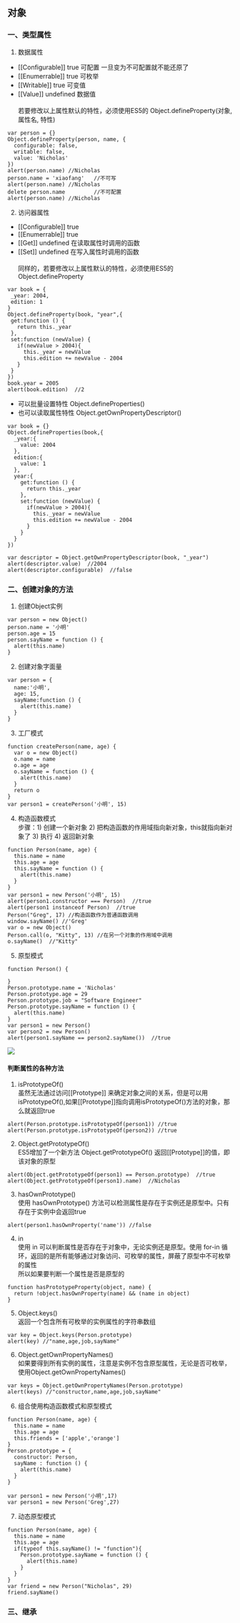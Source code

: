 ## 对象
### 一、类型属性
1) 数据属性
 - [[Configurable]] true  可配置  一旦变为不可配置就不能还原了 
 - [[Enumerrable]] true   可枚举
 - [[Writable]] true      可变值
 - [[Value]] undefined    数据值 <br><br>
若要修改以上属性默认的特性，必须使用ES5的 Object.defineProperty(对象, 属性名, 特性)
```
var person = {}
Object.defineProperty(person, name, {
  configurable: false,
  writable: false,
  value: 'Nicholas'
})
alert(person.name) //Nicholas
person.name = 'xiaofang'   //不可写
alert(person.name) //Nicholas
delete person.name         //不可配置
alert(person.name) //Nicholas
```
2) 访问器属性
 - [[Configurable]] true
 - [[Enumerrable]] true
 - [[Get]] undefined  在读取属性时调用的函数
 - [[Set]] undefined  在写入属性时调用的函数 <br><br>
 同样的，若要修改以上属性默认的特性，必须使用ES5的 Object.defineProperty
 ```
 var book = {
  _year: 2004,
  edition: 1
}
Object.defineProperty(book, "year",{
  get:function () {
    return this._year
  },
  set:function (newValue) {
    if(newValue > 2004){
      this._year = newValue
      this.edition += newValue - 2004
    }
  }
})
book.year = 2005
alert(book.edition)  //2
 ```
* 可以批量设置特性 Object.defineProperties() <br>
* 也可以读取属性特性 Object.getOwnPropertyDescriptor()
```
var book = {}
Object.defineProperties(book,{
  _year:{
    value: 2004
  },
  edition:{
    value: 1
  },
  year:{
    get:function () {
      return this._year
    },
    set:function (newValue) {
      if(newValue > 2004){
        this._year = newValue
        this.edition += newValue - 2004
      }
    }
  }
})

var descriptor = Object.getOwnPropertyDescriptor(book, "_year")
alert(descriptor.value)  //2004
alert(descriptor.configurable)  //false
```

### 二、创建对象的方法
1. 创建Object实例
```
var person = new Object()
person.name = '小明'
person.age = 15
person.sayName = function () {
  alert(this.name)
}
```
2. 创建对象字面量
```
var person = {
  name:'小明',
  age: 15,
  sayName:function () {
    alert(this.name)
  }
}
```
3. 工厂模式
```
function createPerson(name, age) {
  var o = new Object()
  o.name = name
  o.age = age
  o.sayName = function () {
    alert(this.name)
  }
  return o
}
var person1 = createPerson('小明', 15)
```
4. 构造函数模式 <br>
步骤：1) 创建一个新对象 2) 把构造函数的作用域指向新对象，this就指向新对象了 3) 执行 4) 返回新对象
```
function Person(name, age) {
  this.name = name
  this.age = age
  this.sayName = function () {
    alert(this.name)
  }
}
var person1 = new Person('小明', 15)
alert(person1.constructor === Person)  //true
alert(person1 instanceof Person)  //true
Person("Greg", 17) //构造函数作为普通函数调用
window.sayName() //'Greg'
var o = new Object()
Person.call(o, "Kitty", 13) //在另一个对象的作用域中调用
o.sayName()  //"Kitty"

```
5. 原型模式
```
function Person() {

}
Person.prototype.name = 'Nicholas'
Person.prototype.age = 29
Person.prototype.job = "Software Engineer"
Person.prototype.sayName = function () {
  alert(this.name)
}
var person1 = new Person()
var person2 = new Person()
alert(person1.sayName == person2.sayName())  //true
```
![](https://github.com/Sandra310/practice/blob/master/basicknowledge/images/1.png)

#### 判断属性的各种方法
1. isPrototypeOf()<br>
虽然无法通过访问[[Prototype]] 来确定对象之间的关系，但是可以用 isPrototypeOf(),如果[[Prototype]]指向调用isPrototypeOf()方法的对象，那么就返回true
```
alert(Person.prototype.isPrototypeOf(person1)) //true
alert(Person.prototype.isPrototypeOf(person2)) //true
```
2. Object.getPrototypeOf()<br>
ES5增加了一个新方法 Object.getPrototypeOf() 返回[[Prototype]]的值，即该对象的原型
```
alert(Object.getPrototypeOf(person1) == Person.prototype)  //true
alert(Object.getPrototypeOf(person1).name)  //Nicholas
```
3. hasOwnPrototype()<br>
使用 hasOwnPrototype() 方法可以检测属性是存在于实例还是原型中。只有存在于实例中会返回true
```
alert(person1.hasOwnProperty('name')) //false
```
4. in<br>
使用 in 可以判断属性是否存在于对象中，无论实例还是原型。使用 for-in 循环，返回的是所有能够通过对象访问、可枚举的属性，屏蔽了原型中不可枚举的属性<br>
所以如果要判断一个属性是否是原型的
```
function hasPrototypeProperty(object, name) {
  return !object.hasOwnProperty(name) && (name in object)
}
```
5. Object.keys()<br>
返回一个包含所有可枚举的实例属性的字符串数组
```
var key = Object.keys(Person.prototype)
alert(key) //"name,age,job,sayName"
```
6. Object.getOwnPropertyNames()<br>
如果要得到所有实例的属性，注意是实例不包含原型属性，无论是否可枚举，使用Object.getOwnPropertyNames()
```
var keys = Object.getOwnPropertyNames(Person.prototype)
alert(keys) //"constructor,name,age,job,sayName"
```
6. 组合使用构造函数模式和原型模式
```
function Person(name, age) {
  this.name = name
  this.age = age
  this.friends = ['apple','orange']
}
Person.prototype = {
  constructor: Person,
  sayName : function () {
    alert(this.name)
  }
}

var person1 = new Person('小明',17)
var person1 = new Person('Greg',27)
```
7. 动态原型模式
```
function Person(name, age) {
  this.name = name
  this.age = age
  if(typeof this.sayName() != "function"){
    Person.prototype.sayName = function () {
      alert(this.name)
    }
  }
}
var friend = new Person("Nicholas", 29)
friend.sayName()
```



### 三、继承
